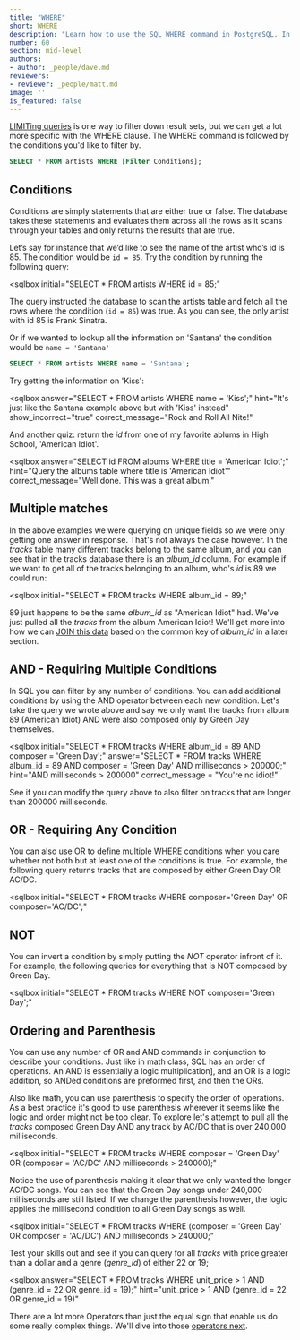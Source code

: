 ```yaml
---
title: "WHERE"
short: WHERE
description: "Learn how to use the SQL WHERE command in PostgreSQL. In this interactive SQL tutorial, learn the syntax of the WHERE command and best practices on using it for data analysis and exploration against your PostgreSQL database."
number: 60
section: mid-level
authors:
- author: _people/dave.md
reviewers:
- reviewer: _people/matt.md
image: ''
is_featured: false
---
```

[LIMITing queries](../limit/) is one way to filter down result sets, but we can get a lot more specific with the WHERE clause.  The WHERE command is followed by the conditions you'd like to filter by.

```sql
SELECT * FROM artists WHERE [Filter Conditions];
```

## Conditions

Conditions are simply statements that are either true or false.  The database takes these statements and evaluates them across all the rows as it scans through your tables and only returns the results that are true.

Let’s say for instance that we’d like to see the name of the artist who’s id is 85.  The condition would be `id = 85`.  Try the condition by running the following query:

<sqlbox
  initial="SELECT * FROM artists WHERE id = 85;"
></sqlbox>

The query instructed the database to scan the artists table and fetch all the rows where the condition (`id = 85`) was true.  As you can see, the only artist with id 85 is Frank Sinatra.

Or if we wanted to lookup all the information on 'Santana' the condition would be `name = 'Santana'`

```sql
SELECT * FROM artists WHERE name = 'Santana';
```

Try getting the information on 'Kiss':

<sqlbox
  answer="SELECT * FROM artists WHERE name = 'Kiss';"
  hint="It's just like the Santana example above but with 'Kiss' instead"
  show_incorrect="true"
  correct_message="Rock and Roll All Nite!"
></sqlbox>

And another quiz: return the *id* from one of my favorite ablums in High School, 'American Idiot'.

<sqlbox
  answer="SELECT id FROM albums WHERE title = 'American Idiot';"
  hint="Query the albums table where title is 'American Idiot'"
  correct_message="Well done.  This was a great album."
></sqlbox>

## Multiple matches

In the above examples we were querying on unique fields so we were only getting one answer in response.  That's not always the case however.  In the *tracks* table many different tracks belong to the same album, and you can see that in the tracks database there is an *album_id* column.  For example if we want to get all of the tracks belonging to an album, who's *id* is 89 we could run:

<sqlbox
  initial="SELECT * FROM tracks WHERE album_id = 89;"  
></sqlbox>

89 just happens to be the same *album_id* as "American Idiot" had.  We've just pulled all the *tracks* from the album American Idiot!  We'll get more into how we can [JOIN this data](https://chartio.com/learn/sql/joins/) based on the common key of *album_id* in a later section.

## AND - Requiring Multiple Conditions

In SQL you can filter by any number of conditions.  You can add additional conditions by using the AND operator between each new condition.  Let's take the query we wrote above and say we only want the tracks from album 89 (American Idiot) AND were also composed only by Green Day themselves.

<sqlbox
  initial="SELECT * FROM tracks WHERE album_id = 89 AND composer = 'Green Day';"
  answer="SELECT * FROM tracks WHERE album_id = 89 AND composer = 'Green Day' AND milliseconds > 200000;"
  hint="AND milliseconds > 200000"
  correct_message = "You're no idiot!"
></sqlbox>

See if you can modify the query above to also filter on tracks that are longer than 200000 milliseconds.

## OR - Requiring Any Condition

You can also use OR to define multiple WHERE conditions when you care whether not both but at least one of the conditions is true.  For example, the following query returns tracks that are composed by either Green Day OR AC/DC.

<sqlbox
  initial="SELECT * FROM tracks WHERE composer='Green Day' OR composer='AC\/DC';"
></sqlbox>

## NOT

You can invert a condition by simply putting the *NOT* operator infront of it.  For example, the following queries for everything that is NOT composed by Green Day.

<sqlbox
  initial="SELECT * FROM tracks WHERE NOT composer='Green Day';"
></sqlbox>


## Ordering and Parenthesis

You can use any number of OR and AND commands in conjunction to describe your conditions.  Just like in math class, SQL has an order of operations.  An AND is essentially a logic multiplication], and an OR is a logic addition, so ANDed conditions are preformed first, and then the ORs.  

Also like math, you can use parenthesis to specify the order of operations.  As a best practice it's good to use parenthesis wherever it seems like the logic and order might not be too clear.  To explore let's attempt to pull all the *tracks* composed Green Day AND any track by AC/DC that is over 240,000 milliseconds.

<sqlbox
  initial="SELECT * FROM tracks WHERE composer = 'Green Day' OR (composer = 'AC/DC' AND milliseconds > 240000);"
></sqlbox>

Notice the use of parenthesis making it clear that we only wanted the longer AC/DC songs.  You can see that the Green Day songs under 240,000 milliseconds are still listed.  If we change the parenthesis however, the logic applies the millisecond condition to all Green Day songs as well.

<sqlbox
  initial="SELECT * FROM tracks WHERE (composer = 'Green Day' OR composer = 'AC/DC') AND milliseconds > 240000;"
></sqlbox>

 Test your skills out and see if you can query for all *tracks* with price greater than a dollar and a genre (*genre_id*) of either 22 or 19;


<sqlbox
  answer="SELECT * FROM tracks WHERE unit_price > 1 AND (genre_id = 22 OR genre_id = 19);"
  hint="unit_price > 1 AND (genre_id = 22 OR genre_id = 19)"
></sqlbox>

There are a lot more Operators than just the equal sign that enable us do some really complex things.  We'll dive into those [operators next](../operators/).
